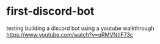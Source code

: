 # first-discord-bot
testing building a discord bot using a youtube walkthrough https://www.youtube.com/watch?v=qRMVNtIF73c
